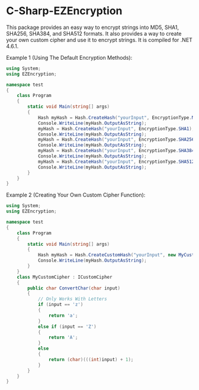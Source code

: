 # C-Sharp-EZEncryption
This package provides an easy way to encrypt strings into MD5, SHA1, SHA256, SHA384, and SHA512 formats. It also provides a way to create your own custom cipher and use it to encrypt strings. It is compiled for .NET 4.6.1.


Example 1 (Using The Default Encryption Methods):

```c#
using System;
using EZEncryption;

namespace test
{
    class Program
    {
        static void Main(string[] args)
        {
            Hash myHash = Hash.CreateHash("yourInput", EncryptionType.MD5);
            Console.WriteLine(myHash.OutputAsString);
            myHash = Hash.CreateHash("yourInput", EncryptionType.SHA1);
            Console.WriteLine(myHash.OutputAsString);
            myHash = Hash.CreateHash("yourInput", EncryptionType.SHA256);
            Console.WriteLine(myHash.OutputAsString);
            myHash = Hash.CreateHash("yourInput", EncryptionType.SHA384);
            Console.WriteLine(myHash.OutputAsString);
            myHash = Hash.CreateHash("yourInput", EncryptionType.SHA512);
            Console.WriteLine(myHash.OutputAsString);
        }
    }
}
```



Example 2 (Creating Your Own Custom Cipher Function):

```c#
using System;
using EZEncryption;

namespace test
{
    class Program
    {
        static void Main(string[] args)
        {
            Hash myHash = Hash.CreateCustomHash("yourInput", new MyCustomCipher());
            Console.WriteLine(myHash.OutputAsString);
        }
    }
    class MyCustomCipher : ICustomCipher
    {
        public char ConvertChar(char input)
        {
            // Only Works With Letters
            if (input == 'z')
            {
                return 'a';
            }
            else if (input == 'Z')
            {
                return 'A';
            }
            else
            {
                return (char)(((int)input) + 1);
            }
        }
    }
}
```
